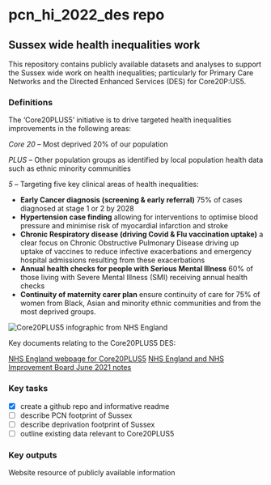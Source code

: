# pcn_hi_2022_des repo

## Sussex wide health inequalities work

This repository contains publicly available datasets and analyses to support the Sussex wide work on health inequalities; particularly for Primary Care Networks and the Directed Enhanced Services (DES) for Core20P:US5.

### Definitions

The ‘Core20PLUS5’ initiative is to drive targeted health inequalities improvements in the following areas:

*Core 20* – Most deprived 20% of our population
 
*PLUS* – Other population groups as identified by local population health data such as ethnic minority communities

*5* – Targeting five key clinical areas of health inequalities:
 
 - **Early Cancer diagnosis (screening & early referral)** 75% of cases diagnosed at stage 1 or 2 by 2028
 - **Hypertension case finding** allowing for interventions to optimise blood pressure and minimise risk of myocardial infarction and stroke 
 - **Chronic Respiratory disease (driving Covid & Flu vaccination uptake)** a clear focus on Chronic Obstructive Pulmonary Disease driving up uptake of vaccines to reduce infective exacerbations and emergency hospital admissions resulting from these exacerbations
 - **Annual health checks for people with Serious Mental Illness** 60% of those living with Severe Mental Illness (SMI) receiving annual health checks
 - **Continuity of maternity carer plan** ensure continuity of care for 75% of women from Black, Asian and minority ethnic communities and from the most deprived groups.

![Core20PLUS5 infographic from NHS England](https://www.england.nhs.uk/wp-content/uploads/2021/11/Core20PLUS5-graphic-with-lozenge-scaled.jpg)

Key documents relating to the Core20PLUS5 DES:

[NHS England webpage for Core20PLUS5](https://www.england.nhs.uk/about/equality/equality-hub/core20plus5/)
[NHS England and NHS Improvement Board June 2021 notes](https://www.england.nhs.uk/wp-content/uploads/2021/06/240621-board-meeting-item-9-tackling-inequalities-in-nhs-care.pdf)

### Key tasks

- [x] create a github repo and informative readme
- [ ] describe PCN footprint of Sussex
- [ ] describe deprivation footprint of Sussex
- [ ] outline existing data relevant to Core20PLUS5

### Key outputs

Website resource of publicly available information